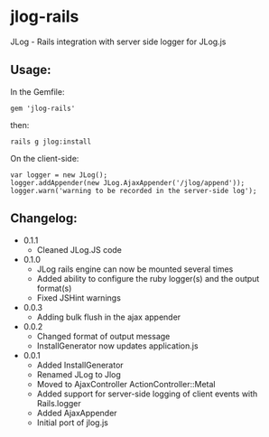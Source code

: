 jlog-rails
==========

JLog - Rails integration with server side logger for JLog.js

Usage:
------

In the Gemfile:

    gem 'jlog-rails'

then:

    rails g jlog:install

On the client-side:

    var logger = new JLog();
    logger.addAppender(new JLog.AjaxAppender('/jlog/append'));
    logger.warn('warning to be recorded in the server-side log');

Changelog:
----------

* 0.1.1
  * Cleaned JLog.JS code
* 0.1.0
  * JLog rails engine can now be mounted several times
  * Added ability to configure the ruby logger(s) and the output format(s)
  * Fixed JSHint warnings
* 0.0.3
  * Adding bulk flush in the ajax appender
* 0.0.2
  * Changed format of output message
  * InstallGenerator now updates application.js
* 0.0.1
  * Added InstallGenerator
  * Renamed JLog to Jlog
  * Moved to AjaxController ActionController::Metal
  * Added support for server-side logging of client events with Rails.logger
  * Added AjaxAppender
  * Initial port of jlog.js
